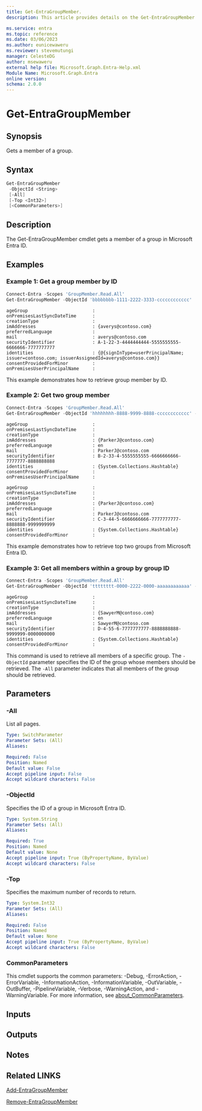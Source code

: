 ```yaml
---
title: Get-EntraGroupMember.
description: This article provides details on the Get-EntraGroupMember command.

ms.service: entra
ms.topic: reference
ms.date: 03/06/2023
ms.author: eunicewaweru
ms.reviewer: stevemutungi
manager: CelesteDG
author: msewaweru
external help file: Microsoft.Graph.Entra-Help.xml
Module Name: Microsoft.Graph.Entra
online version:
schema: 2.0.0
---
```


# Get-EntraGroupMember

## Synopsis

Gets a member of a group.

## Syntax

```powershell
Get-EntraGroupMember 
 -ObjectId <String> 
 [-All] 
 [-Top <Int32>] 
 [<CommonParameters>]
```

## Description

The Get-EntraGroupMember cmdlet gets a member of a group in Microsoft Entra ID.

## Examples

### Example 1: Get a group member by ID

```powershell
Connect-Entra -Scopes 'GroupMember.Read.All'
Get-EntraGroupMember -ObjectId 'bbbbbbbb-1111-2222-3333-cccccccccccc'
```

```output
ageGroup                        :
onPremisesLastSyncDateTime      :
creationType                    :
imAddresses                     : {averys@contoso.com}
preferredLanguage               :
mail                            : averys@contoso.com
securityIdentifier              : A-1-22-3-4444444444-5555555555-6666666-7777777777
identities                      : {@{signInType=userPrincipalName; issuer=contoso.com; issuerAssignedId=averys@contoso.com}}
consentProvidedForMinor         :
onPremisesUserPrincipalName     :
```

This example demonstrates how to retrieve group member by ID.  

### Example 2: Get two group member

```powershell
Connect-Entra -Scopes 'GroupMember.Read.All'
Get-EntraGroupMember -ObjectId 'hhhhhhhh-8888-9999-8888-cccccccccccc' -Top 2 
```

```output
ageGroup                        :
onPremisesLastSyncDateTime      :
creationType                    :
imAddresses                     : {ParkerJ@contoso.com}
preferredLanguage               : en
mail                            : ParkerJ@contoso.com
securityIdentifier              : B-2-33-4-5555555555-6666666666-7777777-8888888888
identities                      : {System.Collections.Hashtable}
consentProvidedForMinor         :
onPremisesUserPrincipalName     :

ageGroup                        :
onPremisesLastSyncDateTime      :
creationType                    :
imAddresses                     : {ParkerJ@contoso.com}
preferredLanguage               :
mail                            : ParkerJ@contoso.com
securityIdentifier              : C-3-44-5-6666666666-7777777777-8888888-9999999999
identities                      : {System.Collections.Hashtable}
consentProvidedForMinor         :
```

This example demonstrates how to retrieve top two groups from Microsoft Entra ID.  

### Example 3: Get all members within a group by group ID

```powershell
Connect-Entra -Scopes 'GroupMember.Read.All'
Get-EntraGroupMember -ObjectId 'tttttttt-0000-2222-0000-aaaaaaaaaaaa' -All 
```

```output
ageGroup                        :
onPremisesLastSyncDateTime      :
creationType                    :
imAddresses                     : {SawyerM@contoso.com}
preferredLanguage               : en
mail                            : SawyerM@contoso.com
securityIdentifier              : D-4-55-6-7777777777-8888888888-9999999-0000000000
identities                      : {System.Collections.Hashtable}
consentProvidedForMinor         :
```

This command is used to retrieve all members of a specific group. The `-ObjectId` parameter specifies the ID of the group whose members should be retrieved. The `-All` parameter indicates that all members of the group should be retrieved.

## Parameters

### -All
List all pages.

```yaml
Type: SwitchParameter
Parameter Sets: (All)
Aliases:

Required: False
Position: Named
Default value: False
Accept pipeline input: False
Accept wildcard characters: False
```

### -ObjectId

Specifies the ID of a group in Microsoft Entra ID.

```yaml
Type: System.String
Parameter Sets: (All)
Aliases:

Required: True
Position: Named
Default value: None
Accept pipeline input: True (ByPropertyName, ByValue)
Accept wildcard characters: False
```

### -Top

Specifies the maximum number of records to return.

```yaml
Type: System.Int32
Parameter Sets: (All)
Aliases:

Required: False
Position: Named
Default value: None
Accept pipeline input: True (ByPropertyName, ByValue)
Accept wildcard characters: False
```

### CommonParameters

This cmdlet supports the common parameters: -Debug, -ErrorAction, -ErrorVariable, -InformationAction, -InformationVariable, -OutVariable, -OutBuffer, -PipelineVariable, -Verbose, -WarningAction, and -WarningVariable. For more information, see [about_CommonParameters](https://go.microsoft.com/fwlink/?LinkID=113216).

## Inputs

## Outputs

## Notes

## Related LINKS

[Add-EntraGroupMember](Add-EntraGroupMember.md)

[Remove-EntraGroupMember](Remove-EntraGroupMember.md)

